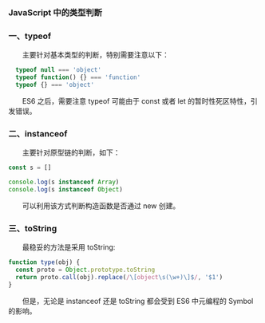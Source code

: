 ### JavaScript 中的类型判断

### 一、typeof

  &emsp;&emsp;主要针对基本类型的判断，特别需要注意以下：

```JavaScript
  typeof null === 'object'
  typeof function() {} === 'function'
  typeof {} === 'object'
```

  &emsp;&emsp;ES6 之后，需要注意 typeof 可能由于 const 或者 let 的暂时性死区特性，引发错误。

### 二、instanceof

  &emsp;&emsp;主要针对原型链的判断，如下：

```JavaScript
const s = []

console.log(s instanceof Array)
console.log(s instanceof Object)
```

  &emsp;&emsp;可以利用该方式判断构造函数是否通过 new 创建。

### 三、toString

  &emsp;&emsp;最稳妥的方法是采用 toString:

```JavaScript
function type(obj) {
  const proto = Object.prototype.toString
  return proto.call(obj).replace(/\[object\s(\w+)\]$/, '$1')
}
```

  &emsp;&emsp;但是，无论是 instanceof 还是 toString 都会受到 ES6 中元编程的 Symbol 的影响。